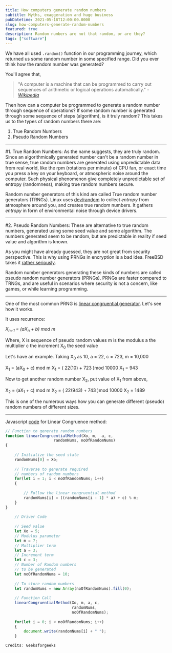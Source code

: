 ```yaml
---
title: How computers generate random numbers
subtitle: Myths, exaggeration and huge business
pubDatetime: 2021-05-18T12:00:00.0000
slug: how-computers-generate-random-numbers
featured: true
description: Random numbers are not that random, or are they?
tags: ["software"]
---
```


We have all used `.random()` function in our programming journey, which returned us some random number in some specified range. Did you ever think how the random number was generated?

You'll agree that, 
>"A computer is a machine that can be programmed to carry out sequences of arithmetic or logical operations automatically."
  \- _[Wikipedia](https://en.wikipedia.org/wiki/Computer)_

Then how can a computer be programmed to generate a random number through sequence of operations? If some random number is generated through some sequence of steps (algorithm), is it truly random? This takes us to the types of random numbers there are:
1. True Random Numbers
2. Pseudo Random Numbers

---

#1. True Random Numbers:
As the name suggests, they are truly random. Since an algorithmically generated number can't be a random number in true sense, true random numbers are generated using unpredictable data from real world, like the rpm (rotations per minute) of CPU fan, or exact time you press a key on your keyboard, or atmospheric noise around the computer. Such physical phenomenon give completely unpredictable set of entropy (randomness), making true random numbers secure. 

Random number generators of this kind are called True random number generators (TRNGs). Linux uses [dev/random](https://en.wikipedia.org/wiki//dev/random) to collect _entropy_ from atmosphere around you, and creates true random numbers. It gathers _entropy_ in form of environmental noise through device drivers.

---

#2. Pseudo Random Numbers:
These are alternative to true random numbers, generated using some seed value and some algorithm. The numbers generated seem to be random, but are predictable in reality if seed value and algorithm is known.

As you might have already guessed, they are not great from security perspective. This is why using PRNGs in encryption is a bad idea. FreeBSD takes it [rather seriously](https://arstechnica.com/information-technology/2013/12/we-cannot-trust-intel-and-vias-chip-based-crypto-freebsd-developers-say/).

Random number generators generating these kinds of numbers are called pseudo random number generators (PRNGs). PRNGs are faster compared to TRNGs, and are useful in scenarios where security is not a concern, like games, or while learning programming.

---

One of the most common PRNG is [linear congruential generator](https://en.wikipedia.org/wiki/Linear_congruential_generator). Let's see how it works.

It uses recurrence:

<var>X<sub>n+1</sub> = (aX<sub>n</sub> + b) mod m</var>

Where,
X is sequence of pseudo random values
m is the modulus
a the multiplier
c the increment
X<sub>0</sub> the seed value

Let's have an example. Taking X<sub>0</sub> as 10,
a = 22,
c = 723,
m = 10,000

X<sub>1</sub> = (aX<sub>0</sub> + c) mod m
X<sub>1</sub> = ( 22(10) + 723 )mod 10000
X<sub>1</sub> = 943

Now to get another random number X<sub>2</sub>, put value of X<sub>1</sub> from above,

X<sub>2</sub> = (aX<sub>1</sub> + c) mod m
X<sub>2</sub> = ( 22(943) + 743 )mod 10000
X<sub>2</sub> = 1489

This is one of the numerous ways how you can generate different (pseudo) random numbers of different sizes.

---

Javascript [code](https://www.geeksforgeeks.org/linear-congruence-method-for-generating-pseudo-random-numbers/) for Linear Congruence method:

```javascript
// Function to generate random numbers
function linearCongruentialMethod(Xo, m,  a, c,
                     randomNums, noOfRandomNums)
{
       
    // Initialize the seed state
    randomNums[0] = Xo;
   
    // Traverse to generate required
    // numbers of random numbers
    for(let i = 1; i < noOfRandomNums; i++)
    {
           
        // Follow the linear congruential method
        randomNums[i] = ((randomNums[i - 1] * a) + c) % m;
    }
}
 
    // Driver Code
         
    // Seed value
    let Xo = 5;   
    // Modulus parameter
    let m = 7;
    // Multiplier term
    let a = 3; 
    // Increment term
    let c = 3; 
    // Number of Random numbers
    // to be generated
    let noOfRandomNums = 10;
       
    // To store random numbers
    let randomNums = new Array(noOfRandomNums).fill(0);
       
    // Function Call
    linearCongruentialMethod(Xo, m, a, c,
                             randomNums,
                             noOfRandomNums);
       
    for(let i = 0; i < noOfRandomNums; i++)
    {
        document.write(randomNums[i] + " ");
    }

Credits: Geeksforgeeks
```

